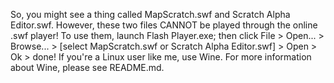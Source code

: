 So, you might see a thing called MapScratch.swf and Scratch Alpha Editor.swf. However, these two files CANNOT be played through the online .swf player! To use them, launch Flash Player.exe; then click File > Open... > Browse... > [select MapScratch.swf or Scratch Alpha Editor.swf] > Open > Ok > done! If you're a Linux user like me, use Wine. For more information about Wine, please see README.md.
